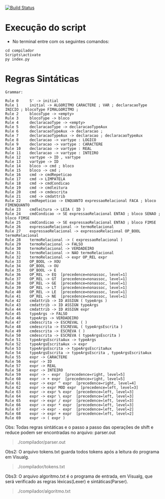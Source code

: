 [![Build Status](https://travis-ci.com/joaomota59/compiladorLexicoSintatico.svg?branch=main)](https://travis-ci.com/joaomota59/compiladorLexicoSintatico)
# Execução do script
* No terminal entre com os seguintes comandos:
``` shell
cd compilador
Scripts\activate
py index.py
```
# Regras Sintáticas
```
Grammar:

Rule 0     S' -> initial
Rule 1     initial -> ALGORITMO CARACTERE ; VAR ; declaracaoType INICIO ; blocoType FIMALGORITMO ;
Rule 2     blocoType -> <empty>
Rule 3     blocoType -> bloco
Rule 4     declaracaoType -> <empty>
Rule 5     declaracaoType -> declaracaoTypeAux
Rule 6     declaracaoTypeAux -> declaracao ;
Rule 7     declaracaoTypeAux -> declaracao ; declaracaoTypeAux
Rule 8     declaracao -> vartype : LOGICO
Rule 9     declaracao -> vartype : CARACTERE
Rule 10    declaracao -> vartype : REAL
Rule 11    declaracao -> vartype : INTEIRO
Rule 12    vartype -> ID , vartype
Rule 13    vartype -> ID
Rule 14    bloco -> cmd ; bloco
Rule 15    bloco -> cmd ;
Rule 16    cmd -> cmdRepeticao
Rule 17    cmd -> LIMPATELA
Rule 18    cmd -> cmdCondicao
Rule 19    cmd -> cmdleitura
Rule 20    cmd -> cmdescrita
Rule 21    cmd -> cmdattrib
Rule 22    cmdRepeticao -> ENQUANTO expressaoRelacional FACA ; bloco FIMENQUANTO
Rule 23    cmdleitura -> LEIA ( ID )
Rule 24    cmdCondicao -> SE expressaoRelacional ENTAO ; bloco SENAO ; bloco FIMSE
Rule 25    cmdCondicao -> SE expressaoRelacional ENTAO ; bloco FIMSE
Rule 26    expressaoRelacional -> termoRelacional
Rule 27    expressaoRelacional -> expressaoRelacional OP_BOOL termoRelacional
Rule 28    termoRelacional -> ( expressaoRelacional )
Rule 29    termoRelacional -> FALSO
Rule 30    termoRelacional -> VERDADEIRO
Rule 31    termoRelacional -> NAO termoRelacional
Rule 32    termoRelacional -> expr OP_REL expr
Rule 33    OP_BOOL -> XOU
Rule 34    OP_BOOL -> OU
Rule 35    OP_BOOL -> E
Rule 36    OP_REL -> EQ  [precedence=nonassoc, level=1]
Rule 37    OP_REL -> GT  [precedence=nonassoc, level=1]
Rule 38    OP_REL -> GE  [precedence=nonassoc, level=1]
Rule 39    OP_REL -> LT  [precedence=nonassoc, level=1]
Rule 40    OP_REL -> LE  [precedence=nonassoc, level=1]
Rule 41    OP_REL -> NE  [precedence=nonassoc, level=1]
Rule 42    cmdattrib -> ID ASSIGN ( typeArgs )
Rule 43    cmdattrib -> ID ASSIGN typeArgs
Rule 44    cmdattrib -> ID ASSIGN expr
Rule 45    typeArgs -> FALSO
Rule 46    typeArgs -> VERDADEIRO
Rule 47    cmdescrita -> ESCREVAL ( )
Rule 48    cmdescrita -> ESCREVAL ( typeArgsEscrita )
Rule 49    cmdescrita -> ESCREVA ( )
Rule 50    cmdescrita -> ESCREVA ( typeArgsEscrita )
Rule 51    typeArgsEscritaAux -> typeArgs
Rule 52    typeArgsEscritaAux -> expr
Rule 53    typeArgsEscrita -> typeArgsEscritaAux
Rule 54    typeArgsEscrita -> typeArgsEscrita , typeArgsEscritaAux
Rule 55    expr -> CARACTERE
Rule 56    expr -> ID
Rule 57    expr -> REAL
Rule 58    expr -> INTEIRO
Rule 59    expr -> - expr  [precedence=right, level=5]
Rule 60    expr -> + expr  [precedence=right, level=5]
Rule 61    expr -> expr ^ expr  [precedence=right, level=4]
Rule 62    expr -> expr MOD expr  [precedence=left, level=3]
Rule 63    expr -> expr % expr  [precedence=left, level=3]
Rule 64    expr -> expr \ expr  [precedence=left, level=3]
Rule 65    expr -> expr / expr  [precedence=left, level=3]
Rule 66    expr -> expr * expr  [precedence=left, level=3]
Rule 67    expr -> expr - expr  [precedence=left, level=2]
Rule 68    expr -> expr + expr  [precedence=left, level=2]
Rule 69    expr -> ( expr )
```


Obs: Todas regras sintáticas e o passo a passo das operações de shift e reduce podem ser encontradas no arquivo: parser.out 
> ./compilador/parser.out

Obs2: O arquivo tokens.txt guarda todos tokens após a leitura do programa em Visualg.
> ./compilador/tokens.txt

Obs3: O arquivo algoritmo.txt é o programa de entrada, em Visualg, que será verificado as regras léxicas(Lexer) e sintáticas(Parser).
> ./compilador/algoritmo.txt
